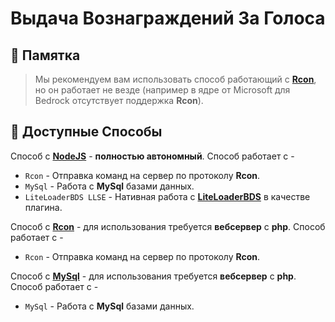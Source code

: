 # Выдача Вознаграждений За Голоса

## 🔮 Памятка

>Мы рекомендуем вам использовать способ работающий с [**Rcon**](/docs/RewardSystem/RCON-Method.md), но он работает не везде (например в ядре от Microsoft для Bedrock отсутствует поддержка **Rcon**).

## 🧩 Доступные Способы

Способ с [**NodeJS**](/docs/RewardSystem/NodeJS-Module-Method.md) - **полностью автономный**. Способ работает с -
- `Rcon` - Отправка команд на сервер по протоколу **Rcon**.
- `MySql` - Работа с **MySql** базами данных.
- `LiteLoaderBDS LLSE` - Нативная работа с [**LiteLoaderBDS**](https://github.com/LiteLDev/LiteLoaderBDS) в качестве плагина.

Способ с [**Rcon**](/docs/RewardSystem/RCON-Method.md) - для использования требуется **вебсервер** с **php**. Способ работает с -
- `Rcon` - Отправка команд на сервер по протоколу **Rcon**.

Способ с [**MySql**](/docs/RewardSystem/RCON-Method.md) - для использования требуется **вебсервер** с **php**. Способ работает с -
- `MySql` - Работа с **MySql** базами данных.
